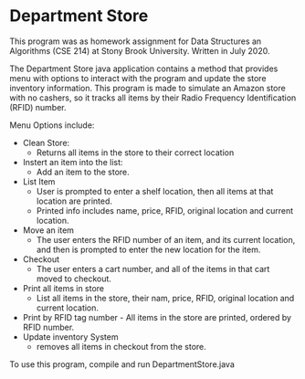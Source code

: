 # Department Store

This program was as homework assignment for Data Structures an Algorithms (CSE 214) at Stony 
Brook University. Written in July 2020. 

The Department Store java application contains a method that provides
menu with options to interact with the program and update the store
inventory information. This program is made to simulate an Amazon store 
with no cashers, so it tracks all items by their Radio Frequency Identification 
(RFID) number. 

Menu Options include:
- Clean Store:
	- Returns all items in the store to their correct location
- Instert an item into the list:
	- Add an item to the store. 
- List Item 
	- User is prompted to enter a shelf location, then all items at that location are printed.
	- Printed info includes name, price, RFID, original location and current location.  
- Move an item
	- The user enters the RFID number of an item, and its current location, and then
	is prompted to enter the new location for the item. 
- Checkout
	- The user enters a cart number, and all of the items in that cart moved to checkout. 
- Print all items in store
	- List all items in the store, their nam, price, RFID, original location and current location. 
- Print by RFID tag number
        - All items in the store are printed, ordered by RFID number. 
- Update inventory System
	- removes all items in checkout from the store. 

To use this program, compile and run DepartmentStore.java
